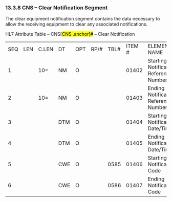 ### 13.3.8 CNS – Clear Notification Segment 

The clear equipment notification segment contains the data necessary to allow the receiving equipment to clear any associated notifications.

HL7 Attribute Table – CNS[<mark>CNS .anchor]</mark><mark>#</mark> – Clear Notification

|     |     |     |     |     |     |     |     |     |
| --- | --- | --- | --- | --- | --- | --- | --- | --- |
| SEQ | LEN | C.LEN | DT | OPT | RP/# | TBL# | ITEM # | ELEMENT NAME |
| 1 |  | 10= | NM | O |  |  | 01402 | Starting Notification Reference Number |
| 2 |  | 10= | NM | O |  |  | 01403 | Ending Notification Reference Number |
| 3 |  |  | DTM | O |  |  | 01404 | Starting Notification Date/Time |
| 4 |  |  | DTM | O |  |  | 01405 | Ending Notification Date/Time |
| 5 |  |  | CWE | O |  | 0585 | 01406 | Starting Notification Code |
| 6 |  |  | CWE | O |  | 0586 | 01407 | Ending Notification Code |
